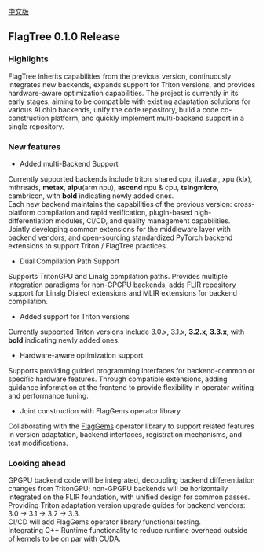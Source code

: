[中文版](./release_notes_v0.2.0_cn.md)

## FlagTree 0.1.0 Release

### Highlights

FlagTree inherits capabilities from the previous version, continuously integrates new backends, expands support for Triton versions, and provides hardware-aware optimization capabilities. The project is currently in its early stages, aiming to be compatible with existing adaptation solutions for various AI chip backends, unify the code repository, build a code co-construction platform, and quickly implement multi-backend support in a single repository.

### New features

* Added multi-Backend Support

Currently supported backends include triton_shared cpu, iluvatar, xpu (klx), mthreads, __metax__, __aipu__(arm npu), __ascend__ npu & cpu, __tsingmicro__, cambricon, with __bold__ indicating newly added ones. <br>
Each new backend maintains the capabilities of the previous version: cross-platform compilation and rapid verification, plugin-based high-differentiation modules, CI/CD, and quality management capabilities. <br>
Jointly developing common extensions for the middleware layer with backend vendors, and open-sourcing standardized PyTorch backend extensions to support Triton / FlagTree practices. <br>

* Dual Compilation Path Support

Supports TritonGPU and Linalg compilation paths. Provides multiple integration paradigms for non-GPGPU backends, adds FLIR repository support for Linalg Dialect extensions and MLIR extensions for backend compilation.

* Added support for Triton versions

Currently supported Triton versions include 3.0.x, 3.1.x, __3.2.x__, __3.3.x__, with __bold__ indicating newly added ones.

* Hardware-aware optimization support

Supports providing guided programming interfaces for backend-common or specific hardware features. Through compatible extensions, adding guidance information at the frontend to provide flexibility in operator writing and performance tuning.

* Joint construction with FlagGems operator library

Collaborating with the [FlagGems](https://github.com/FlagOpen/FlagGems) operator library to support related features in version adaptation, backend interfaces, registration mechanisms, and test modifications.

### Looking ahead

GPGPU backend code will be integrated, decoupling backend differentiation changes from TritonGPU; non-GPGPU backends will be horizontally integrated on the FLIR foundation, with unified design for common passes. <br>
Providing Triton adaptation version upgrade guides for backend vendors: 3.0 -> 3.1 -> 3.2 -> 3.3. <br>
CI/CD will add FlagGems operator library functional testing. <br>
Integrating C++ Runtime functionality to reduce runtime overhead outside of kernels to be on par with CUDA. <br>

